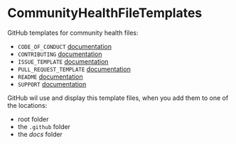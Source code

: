 # CommunityHealthFileTemplates
GitHub templates for community health files:
- `CODE_OF_CONDUCT` [documentation](https://help.github.com/en/articles/adding-a-code-of-conduct-to-your-project)
- `CONTRIBUTING` [documentation](https://help.github.com/en/articles/setting-guidelines-for-repository-contributors)
- `ISSUE_TEMPLATE` [documentation](https://help.github.com/en/articles/about-issue-and-pull-request-templates#issue-templates)
- `PULL_REQUEST_TEMPLATE` [documentation](https://help.github.com/en/articles/about-issue-and-pull-request-templates#pull-request-templates)
- `README` [documentation](https://help.github.com/en/articles/about-readmes)
- `SUPPORT` [documentation](https://help.github.com/en/articles/adding-support-resources-to-your-project)

GitHub wil use and display this template files, when you add them to one of the locations:
- root folder
- the `.github` folder
- the _docs_ folder
